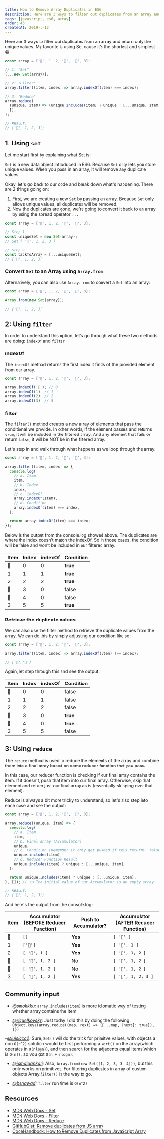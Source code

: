 ```yaml
---
title: How to Remove Array Duplicates in ES6
description: Here are 3 ways to filter out duplicates from an array and return only the unique values.
tags: [javascript, es6, array]
order: 43
createdAt: 2019-1-12
---
```


Here are 3 ways to filter out duplicates from an array and return only the unique values. My favorite is using Set cause it’s the shortest and simplest 😁

```javascript
const array = ['🐑', 1, 2, '🐑', '🐑', 3];

// 1: "Set"
[...new Set(array)];

// 2: "Filter"
array.filter((item, index) => array.indexOf(item) === index);

// 3: "Reduce"
array.reduce(
  (unique, item) => (unique.includes(item) ? unique : [...unique, item]),
  [],
);

// RESULT:
// ['🐑', 1, 2, 3];
```

<markdown-toc></markdown-toc>

## 1. Using `set`

Let me start first by explaining what Set is:

`Set` is a new data object introduced in ES6. Because `Set` only lets you store unique values. When you pass in an array, it will remove any duplicate values.

Okay, let's go back to our code and break down what's happening. There are 2 things going on:

1. First, we are creating a new `Set` by passing an array. Because `Set` only allows unique values, all duplicates will be removed.
2. Now the duplicates are gone, we're going to convert it back to an array by using the spread operator `...`

```javascript
const array = ['🐑', 1, 2, '🐑', '🐑', 3];

// Step 1
const uniqueSet = new Set(array);
// Set { '🐑', 1, 2, 3 }

// Step 2
const backToArray = [...uniqueSet];
// ['🐑', 1, 2, 3]
```

### Convert `Set` to an Array using `Array.from`

Alternatively, you can also use `Array.from` to convert a `Set` into an array:

```javascript
const array = ['🐑', 1, 2, '🐑', '🐑', 3];

Array.from(new Set(array));

// ['🐑', 1, 2, 3]
```

## 2: Using `filter`

In order to understand this option, let's go through what these two methods are doing: `indexOf` and `filter`

### indexOf

The `indexOf` method returns the first index it finds of the provided element from our array.

```javascript
const array = ['🐑', 1, 2, '🐑', '🐑', 3];

array.indexOf('🐑'); // 0
array.indexOf(1); // 1
array.indexOf(2); // 2
array.indexOf(3); // 5
```

### filter

The `filter()` method creates a new array of elements that pass the conditional we provide. In other words, if the element passes and returns `true`, it will be included in the filtered array. And any element that fails or return `false`, it will be NOT be in the filtered array.

Let's step in and walk through what happens as we loop through the array.

```javascript
const array = ['🐑', 1, 2, '🐑', '🐑', 3];

array.filter((item, index) => {
  console.log(
    // a. Item
    item,
    // b. Index
    index,
    // c. indexOf
    array.indexOf(item),
    // d. Condition
    array.indexOf(item) === index,
  );

  return array.indexOf(item) === index;
});
```

Below is the output from the console.log showed above. The duplicates are where the index doesn’t match the indexOf. So in those cases, the condition will be false and won’t be included in our filtered array.

| Item | Index | indexOf | Condition |
| ---- | ----- | ------- | --------- |
| 🐑   | 0     | 0       | **true**  |
| 1    | 1     | 1       | **true**  |
| 2    | 2     | 2       | **true**  |
| 🐑   | 3     | 0       | false     |
| 🐑   | 4     | 0       | false     |
| 3    | 5     | 5       | **true**  |

### Retrieve the duplicate values

We can also use the filter method to retrieve the duplicate values from the array. We can do this by simply adjusting our condition like so:

```javascript
const array = ['🐑', 1, 2, '🐑', '🐑', 3];

array.filter((item, index) => array.indexOf(item) !== index);

// ['🐑','🐑']
```

Again, let step through this and see the output:

| Item | Index | indexOf | Condition |
| ---- | ----- | ------- | --------- |
| 🐑   | 0     | 0       | false     |
| 1    | 1     | 1       | false     |
| 2    | 2     | 2       | false     |
| 🐑   | 3     | 0       | **true**  |
| 🐑   | 4     | 0       | **true**  |
| 3    | 5     | 5       | false     |

## 3: Using `reduce`

The `reduce` method is used to reduce the elements of the array and combine them into a final array based on some reducer function that you pass.

In this case, our reducer function is checking if our final array contains the item. If it doesn't, push that item into our final array. Otherwise, skip that element and return just our final array as is (essentially skipping over that element).

Reduce is always a bit more tricky to understand, so let's also step into each case and see the output:

```javascript
const array = ['🐑', 1, 2, '🐑', '🐑', 3];

array.reduce((unique, item) => {
  console.log(
    // a. Item
    item,
    // b. Final Array (Accumulator)
    unique,
    // c. Condition (Remember it only get pushed if this returns `false`)
    unique.includes(item),
    // d. Reducer Function Result
    unique.includes(item) ? unique : [...unique, item],
  );

  return unique.includes(item) ? unique : [...unique, item];
}, []); // 👈 The initial value of our Accumulator is an empty array

// RESULT:
// ['🐑', 1, 2, 3];
```

And here's the output from the console.log:

| Item | Accumulator (BEFORE Reducer Function) | Push to Accumulator? | Accumulator (AFTER Reducer Function) |
| ---- | ------------------------------------- | -------------------- | ------------------------------------ |
| 🐑   | `[]`                                  | **Yes**              | `[ '🐑' ]`                           |
| 1    | `['🐑']`                              | **Yes**              | `[ '🐑', 1 ]`                        |
| 2    | `[ '🐑', 1 ]`                         | **Yes**              | `[ '🐑', 1, 2 ]`                     |
| 🐑   | `[ '🐑', 1, 2 ]`                      | No                   | `[ '🐑', 1, 2 ]`                     |
| 🐑   | `[ '🐑', 1, 2 ]`                      | No                   | `[ '🐑', 1, 2 ]`                     |
| 3    | `[ '🐑', 1, 2 ]`                      | **Yes**              | `[ '🐑', 1, 2, 3 ]`                  |

## Community input

- _[@smokkku](https://twitter.com/smokkku/status/1291417466577522688?s=21):_ `array.includes(item)` is more idiomatic way of testing whether array contains the item

- _[@riquelkovsky](https://twitter.com/riquelkovsky/status/1291541963573989377?s=21):_ Just today I did this by doing the following.
  `Object.keys(array.reduce((map, next) => ({...map, [next]: true}), {}))`

-_[@luisiacc2](https://twitter.com/luisiacc2/status/1291407146660311040?s=21):_ Sure, `Set()` will do the trick for primitve values, with objects a non `O(n^2)` solution would be first performing a `sort()` on the array(which operates in `O(nlogn)`), and then search for the adjacents equal items(which is `O(n)`) , so you got `O(n + nlogn)`.

- _[@iamdipankarj](https://twitter.com/iamdipankarj/status/1291395731639562246?s=21):_ Also, `Array.from(new Set([1, 2, 3, 3, 4]))`, but this only works on primitives. For filtering duplicates in array of custom objects Array.`filter()` is the way to go.

- _[@benawad](https://twitter.com/benawad/status/1291398037810683904?s=21):_ `filter` run time is `O(n^2)`

## Resources

- [MDN Web Docs - Set](https://developer.mozilla.org/en-US/docs/Web/JavaScript/Reference/Global_Objects/Set)
- [MDN Web Docs - Filter](https://developer.mozilla.org/en-US/docs/Web/JavaScript/Reference/Global_Objects/Array/filter)
- [MDN Web Docs - Reduce](https://developer.mozilla.org/en-US/docs/Web/JavaScript/Reference/Global_Objects/Array/reduce)
- [GitHubGist: Remove duplicates from JS array](https://gist.github.com/telekosmos/3b62a31a5c43f40849bb)
- [CodeHandbook: How to Remove Duplicates from JavaScript Array](https://codehandbook.org/how-to-remove-duplicates-from-javascript-array/)

